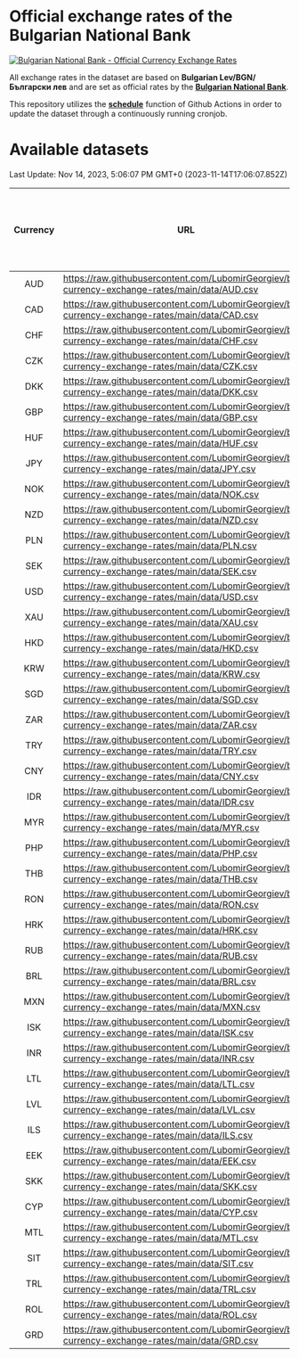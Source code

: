 # Official exchange rates of the Bulgarian National Bank

[![Bulgarian National Bank - Official Currency Exchange Rates](https://github.com/LubomirGeorgiev/bnb-currency-exchange-rates/actions/workflows/update-rates.yml/badge.svg?branch=main)](https://github.com/LubomirGeorgiev/bnb-currency-exchange-rates/actions/workflows/update-rates.yml)

All exchange rates in the dataset are based on **Bulgarian Lev/BGN/Български лев** and are set as official rates by the [**Bulgarian National Bank**](https://www.bnb.bg/Statistics/StExternalSector/StExchangeRates/StERForeignCurrencies/index.htm?toLang=_EN).

This repository utilizes the [**schedule**](https://docs.github.com/en/actions/reference/events-that-trigger-workflows) function of Github Actions in order to update the dataset through a continuously running cronjob.

# Available datasets

<!-- START LINKS (DO NOT EVER FU*ING DELETE THIS COMMENT FOR THE LOVE OF YOUR LIFE!!! IF YOU ARE CURIOS HOW IT WORKS, YOU CAN HAVE A LOOK AT ./src/updateReadme.ts) -->

Last Update: Nov 14, 2023, 5:06:07 PM GMT+0 (2023-11-14T17:06:07.852Z)

| Currency | URL                                                                                             | Number of records | Number of missing days that were filled in |
| :------: | ----------------------------------------------------------------------------------------------- | :---------------: | :----------------------------------------: |
|   AUD    | https://raw.githubusercontent.com/LubomirGeorgiev/bnb-currency-exchange-rates/main/data/AUD.csv |       8680        |                    2683                    |
|   CAD    | https://raw.githubusercontent.com/LubomirGeorgiev/bnb-currency-exchange-rates/main/data/CAD.csv |       8680        |                    2683                    |
|   CHF    | https://raw.githubusercontent.com/LubomirGeorgiev/bnb-currency-exchange-rates/main/data/CHF.csv |       8680        |                    2683                    |
|   CZK    | https://raw.githubusercontent.com/LubomirGeorgiev/bnb-currency-exchange-rates/main/data/CZK.csv |       8680        |                    2683                    |
|   DKK    | https://raw.githubusercontent.com/LubomirGeorgiev/bnb-currency-exchange-rates/main/data/DKK.csv |       8680        |                    2683                    |
|   GBP    | https://raw.githubusercontent.com/LubomirGeorgiev/bnb-currency-exchange-rates/main/data/GBP.csv |       8680        |                    2683                    |
|   HUF    | https://raw.githubusercontent.com/LubomirGeorgiev/bnb-currency-exchange-rates/main/data/HUF.csv |       8680        |                    2683                    |
|   JPY    | https://raw.githubusercontent.com/LubomirGeorgiev/bnb-currency-exchange-rates/main/data/JPY.csv |       8680        |                    2683                    |
|   NOK    | https://raw.githubusercontent.com/LubomirGeorgiev/bnb-currency-exchange-rates/main/data/NOK.csv |       8680        |                    2683                    |
|   NZD    | https://raw.githubusercontent.com/LubomirGeorgiev/bnb-currency-exchange-rates/main/data/NZD.csv |       8680        |                    2683                    |
|   PLN    | https://raw.githubusercontent.com/LubomirGeorgiev/bnb-currency-exchange-rates/main/data/PLN.csv |       8680        |                    2683                    |
|   SEK    | https://raw.githubusercontent.com/LubomirGeorgiev/bnb-currency-exchange-rates/main/data/SEK.csv |       8680        |                    2683                    |
|   USD    | https://raw.githubusercontent.com/LubomirGeorgiev/bnb-currency-exchange-rates/main/data/USD.csv |       8680        |                    2683                    |
|   XAU    | https://raw.githubusercontent.com/LubomirGeorgiev/bnb-currency-exchange-rates/main/data/XAU.csv |       8680        |                    2685                    |
|   HKD    | https://raw.githubusercontent.com/LubomirGeorgiev/bnb-currency-exchange-rates/main/data/HKD.csv |       8380        |                    2594                    |
|   KRW    | https://raw.githubusercontent.com/LubomirGeorgiev/bnb-currency-exchange-rates/main/data/KRW.csv |       8380        |                    2594                    |
|   SGD    | https://raw.githubusercontent.com/LubomirGeorgiev/bnb-currency-exchange-rates/main/data/SGD.csv |       8380        |                    2594                    |
|   ZAR    | https://raw.githubusercontent.com/LubomirGeorgiev/bnb-currency-exchange-rates/main/data/ZAR.csv |       8380        |                    2594                    |
|   TRY    | https://raw.githubusercontent.com/LubomirGeorgiev/bnb-currency-exchange-rates/main/data/TRY.csv |       6862        |                    2124                    |
|   CNY    | https://raw.githubusercontent.com/LubomirGeorgiev/bnb-currency-exchange-rates/main/data/CNY.csv |       6742        |                    2088                    |
|   IDR    | https://raw.githubusercontent.com/LubomirGeorgiev/bnb-currency-exchange-rates/main/data/IDR.csv |       6742        |                    2088                    |
|   MYR    | https://raw.githubusercontent.com/LubomirGeorgiev/bnb-currency-exchange-rates/main/data/MYR.csv |       6742        |                    2088                    |
|   PHP    | https://raw.githubusercontent.com/LubomirGeorgiev/bnb-currency-exchange-rates/main/data/PHP.csv |       6742        |                    2088                    |
|   THB    | https://raw.githubusercontent.com/LubomirGeorgiev/bnb-currency-exchange-rates/main/data/THB.csv |       6742        |                    2088                    |
|   RON    | https://raw.githubusercontent.com/LubomirGeorgiev/bnb-currency-exchange-rates/main/data/RON.csv |       6683        |                    2070                    |
|   HRK    | https://raw.githubusercontent.com/LubomirGeorgiev/bnb-currency-exchange-rates/main/data/HRK.csv |       6425        |                    1989                    |
|   RUB    | https://raw.githubusercontent.com/LubomirGeorgiev/bnb-currency-exchange-rates/main/data/RUB.csv |       6121        |                    1892                    |
|   BRL    | https://raw.githubusercontent.com/LubomirGeorgiev/bnb-currency-exchange-rates/main/data/BRL.csv |       5772        |                    1791                    |
|   MXN    | https://raw.githubusercontent.com/LubomirGeorgiev/bnb-currency-exchange-rates/main/data/MXN.csv |       5772        |                    1791                    |
|   ISK    | https://raw.githubusercontent.com/LubomirGeorgiev/bnb-currency-exchange-rates/main/data/ISK.csv |       5685        |                    1766                    |
|   INR    | https://raw.githubusercontent.com/LubomirGeorgiev/bnb-currency-exchange-rates/main/data/INR.csv |       5403        |                    1675                    |
|   LTL    | https://raw.githubusercontent.com/LubomirGeorgiev/bnb-currency-exchange-rates/main/data/LTL.csv |       5153        |                    1582                    |
|   LVL    | https://raw.githubusercontent.com/LubomirGeorgiev/bnb-currency-exchange-rates/main/data/LVL.csv |       4790        |                    1470                    |
|   ILS    | https://raw.githubusercontent.com/LubomirGeorgiev/bnb-currency-exchange-rates/main/data/ILS.csv |       4677        |                    1454                    |
|   EEK    | https://raw.githubusercontent.com/LubomirGeorgiev/bnb-currency-exchange-rates/main/data/EEK.csv |       4000        |                    1226                    |
|   SKK    | https://raw.githubusercontent.com/LubomirGeorgiev/bnb-currency-exchange-rates/main/data/SKK.csv |       2972        |                    914                     |
|   CYP    | https://raw.githubusercontent.com/LubomirGeorgiev/bnb-currency-exchange-rates/main/data/CYP.csv |       2904        |                    888                     |
|   MTL    | https://raw.githubusercontent.com/LubomirGeorgiev/bnb-currency-exchange-rates/main/data/MTL.csv |       2604        |                    799                     |
|   SIT    | https://raw.githubusercontent.com/LubomirGeorgiev/bnb-currency-exchange-rates/main/data/SIT.csv |       2542        |                    778                     |
|   TRL    | https://raw.githubusercontent.com/LubomirGeorgiev/bnb-currency-exchange-rates/main/data/TRL.csv |       1816        |                    557                     |
|   ROL    | https://raw.githubusercontent.com/LubomirGeorgiev/bnb-currency-exchange-rates/main/data/ROL.csv |       1697        |                    524                     |
|   GRD    | https://raw.githubusercontent.com/LubomirGeorgiev/bnb-currency-exchange-rates/main/data/GRD.csv |        359        |                    107                     |

<!-- END LINKS (DO NOT EVER FU*ING DELETE THIS COMMENT FOR THE LOVE OF YOUR LIFE!!! IF YOU ARE CURIOS HOW IT WORKS, YOU CAN HAVE A LOOK AT ./src/updateReadme.ts) -->
